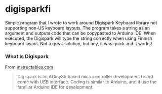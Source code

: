 # digisparkfi
Simple program that I wrote to work around Digispark Keyboard library not supporting non-US keyboard layouts. The program takes a string as an argument and outputs code that can be copypasted to Arduino IDE. When executed, the Digispark will type the string correctly when using Finnish keyboard layout. Not a great solution, but hey, it was quick and it works!

### What is Digispark
From [instructables.com](http://www.instructables.com/id/Digispark-DIY-The-smallest-USB-Arduino/)
> Digispark is an ATtiny85 based microcontroller development board come with USB interface. Coding is similar to Arduino, and it use the familiar Arduino IDE for development.
